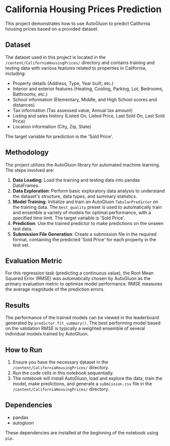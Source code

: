 # California Housing Prices Prediction

This project demonstrates how to use AutoGluon to predict California housing prices based on a provided dataset.

## Dataset

The dataset used in this project is located in the `/content/CaliforniaHousingPrices/` directory and contains training and testing data with various features related to properties in California, including:

-   Property details (Address, Type, Year built, etc.)
-   Interior and exterior features (Heating, Cooling, Parking, Lot, Bedrooms, Bathrooms, etc.)
-   School information (Elementary, Middle, and High School scores and distances)
-   Tax information (Tax assessed value, Annual tax amount)
-   Listing and sales history (Listed On, Listed Price, Last Sold On, Last Sold Price)
-   Location information (City, Zip, State)

The target variable for prediction is the 'Sold Price'.

## Methodology

The project utilizes the AutoGluon library for automated machine learning. The steps involved are:

1.  **Data Loading**: Load the training and testing data into pandas DataFrames.
2.  **Data Exploration**: Perform basic exploratory data analysis to understand the dataset's structure, data types, and summary statistics.
3.  **Model Training**: Initialize and train an AutoGluon `TabularPredictor` on the training data. The `best_quality` preset is used to automatically train and ensemble a variety of models for optimal performance, with a specified time limit. The target variable is 'Sold Price'.
4.  **Prediction**: Use the trained predictor to make predictions on the unseen test data.
5.  **Submission File Generation**: Create a submission file in the required format, containing the predicted 'Sold Price' for each property in the test set.

## Evaluation Metric

For this regression task (predicting a continuous value), the Root Mean Squared Error (RMSE) was automatically chosen by AutoGluon as the primary evaluation metric to optimize model performance. RMSE measures the average magnitude of the prediction errors.

## Results

The performance of the trained models can be viewed in the leaderboard generated by `predictor.fit_summary()`. The best performing model based on the validation RMSE is typically a weighted ensemble of several individual models trained by AutoGluon.

## How to Run

1.  Ensure you have the necessary dataset in the `/content/CaliforniaHousingPrices/` directory.
2.  Run the code cells in this notebook sequentially.
3.  The notebook will install AutoGluon, load and explore the data, train the model, make predictions, and generate a `submission.csv` file in the `/content/CaliforniaHousingPrices/` directory.

## Dependencies

-   pandas
-   autogluon

These dependencies are installed at the beginning of the notebook using `pip`.
